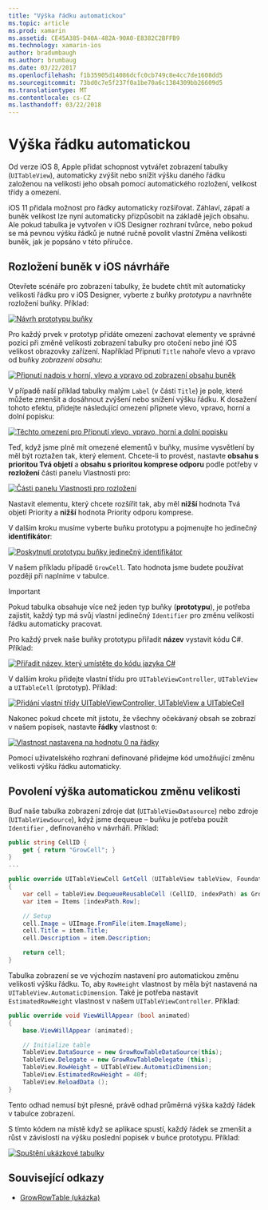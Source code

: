```yaml
---
title: "Výška řádku automatickou"
ms.topic: article
ms.prod: xamarin
ms.assetid: CE45A385-D40A-482A-90A0-E8382C2BFFB9
ms.technology: xamarin-ios
author: bradumbaugh
ms.author: brumbaug
ms.date: 03/22/2017
ms.openlocfilehash: f1b35905d14086dcfc0cb749c8e4cc7de1608dd5
ms.sourcegitcommit: 73bd0c7e5f237f0a1be70a6c1384309bb26609d5
ms.translationtype: MT
ms.contentlocale: cs-CZ
ms.lasthandoff: 03/22/2018
---
```

# <a name="auto-sizing-row-height"></a>Výška řádku automatickou

Od verze iOS 8, Apple přidat schopnost vytvářet zobrazení tabulky (`UITableView`), automaticky zvýšit nebo snížit výšku daného řádku založenou na velikosti jeho obsah pomocí automatického rozložení, velikost třídy a omezení.

iOS 11 přidala možnost pro řádky automaticky rozšiřovat. Záhlaví, zápatí a buněk velikost lze nyní automaticky přizpůsobit na základě jejich obsahu. Ale pokud tabulka je vytvořen v iOS Designer rozhraní tvůrce, nebo pokud se má pevnou výšku řádků je nutné ručně povolit vlastní Změna velikosti buněk, jak je popsáno v této příručce.

## <a name="cell-layout-in-the-ios-designer"></a>Rozložení buněk v iOS návrháře

Otevřete scénáře pro zobrazení tabulky, že budete chtít mít automaticky velikosti řádku pro v iOS Designer, vyberte z buňky *prototypu* a navrhněte rozložení buňky. Příklad:

[![](autosizing-row-height-images/table01.png "Návrh prototypu buňky")](autosizing-row-height-images/table01.png#lightbox)

Pro každý prvek v prototyp přidáte omezení zachovat elementy ve správné pozici při změně velikosti zobrazení tabulky pro otočení nebo jiné iOS velikost obrazovky zařízení. Například Připnutí `Title` nahoře vlevo a vpravo od buňky *zobrazení obsahu*:

[![](autosizing-row-height-images/table02.png "Připnutí nadpis v horní, vlevo a vpravo od zobrazení obsahu buněk")](autosizing-row-height-images/table02.png#lightbox)

V případě naší příklad tabulky malým `Label` (v části `Title`) je pole, které můžete zmenšit a dosáhnout zvýšení nebo snížení výšku řádku. K dosažení tohoto efektu, přidejte následující omezení připnete vlevo, vpravo, horní a dolní popisku:

[![](autosizing-row-height-images/table03.png "Těchto omezení pro Připnutí vlevo, vpravo, horní a dolní popisku")](autosizing-row-height-images/table03.png#lightbox)

Teď, když jsme plně mít omezené elementů v buňky, musíme vysvětlení by měl být roztažen tak, který element. Chcete-li to provést, nastavte **obsahu s prioritou Tvá objetí** a **obsahu s prioritou komprese odporu** podle potřeby v **rozložení** části panelu Vlastnosti pro:

[![](autosizing-row-height-images/table03a.png "Části panelu Vlastnosti pro rozložení")](autosizing-row-height-images/table03a.png#lightbox)

Nastavit elementu, který chcete rozšířit tak, aby měl **nižší** hodnota Tvá objetí Priority a **nižší** hodnota Priority odporu komprese.

V dalším kroku musíme vyberte buňku prototypu a pojmenujte ho jedinečný **identifikátor**:

[![](autosizing-row-height-images/table04.png "Poskytnutí prototypu buňky jedinečný identifikátor")](autosizing-row-height-images/table04.png#lightbox)

V našem příkladu případě `GrowCell`. Tato hodnota jsme budete používat později při naplníme v tabulce.

> [!IMPORTANT]
> Pokud tabulka obsahuje více než jeden typ buňky (**prototypu**), je potřeba zajistit, každý typ má svůj vlastní jedinečný `Identifier` pro změnu velikosti řádku automaticky pracovat.

Pro každý prvek naše buňky prototypu přiřadit **název** vystavit kódu C#. Příklad:

[![](autosizing-row-height-images/table05.png "Přiřadit název, který umístěte do kódu jazyka C#")](autosizing-row-height-images/table05.png#lightbox)

V dalším kroku přidejte vlastní třídu pro `UITableViewController`, `UITableView` a `UITableCell` (prototyp). Příklad: 

[![](autosizing-row-height-images/table06.png "Přidání vlastní třídy UITableViewController, UITableView a UITableCell")](autosizing-row-height-images/table06.png#lightbox)

Nakonec pokud chcete mít jistotu, že všechny očekávaný obsah se zobrazí v našem popisek, nastavte **řádky** vlastnost `0`:

[![](autosizing-row-height-images/table06.png "Vlastnost nastavena na hodnotu 0 na řádky")](autosizing-row-height-images/table06a.png#lightbox)

Pomocí uživatelského rozhraní definované přidejme kód umožňující změnu velikosti výšku řádku automaticky.

## <a name="enabling-auto-resizing-height"></a>Povolení výška automatickou změnu velikosti

Buď naše tabulka zobrazení zdroje dat (`UITableViewDatasource`) nebo zdroje (`UITableViewSource`), když jsme dequeue – buňku je potřeba použít `Identifier` , definovaného v návrháři. Příklad:

```csharp
public string CellID {
    get { return "GrowCell"; }
}
...

public override UITableViewCell GetCell (UITableView tableView, Foundation.NSIndexPath indexPath)
{
    var cell = tableView.DequeueReusableCell (CellID, indexPath) as GrowRowTableCell;
    var item = Items [indexPath.Row];

    // Setup
    cell.Image = UIImage.FromFile(item.ImageName);
    cell.Title = item.Title;
    cell.Description = item.Description;

    return cell;
}
```

Tabulka zobrazení se ve výchozím nastavení pro automatickou změnu velikosti výšku řádku. To, aby `RowHeight` vlastnost by měla být nastavená na `UITableView.AutomaticDimension`. Také je potřeba nastavit `EstimatedRowHeight` vlastnost v našem `UITableViewController`. Příklad:

```csharp
public override void ViewWillAppear (bool animated)
{
    base.ViewWillAppear (animated);

    // Initialize table
    TableView.DataSource = new GrowRowTableDataSource(this);
    TableView.Delegate = new GrowRowTableDelegate (this);
    TableView.RowHeight = UITableView.AutomaticDimension;
    TableView.EstimatedRowHeight = 40f;
    TableView.ReloadData ();
}
```

Tento odhad nemusí být přesné, právě odhad průměrná výška každý řádek v tabulce zobrazení.

S tímto kódem na místě když se aplikace spustí, každý řádek se zmenšit a růst v závislosti na výšku poslední popisek v buňce prototypu. Příklad:

[![](autosizing-row-height-images/table07.png "Spuštění ukázkové tabulky")](autosizing-row-height-images/table07.png#lightbox)


## <a name="related-links"></a>Související odkazy

- [GrowRowTable (ukázka)](https://developer.xamarin.com/samples/monotouch/GrowRowTable/)
